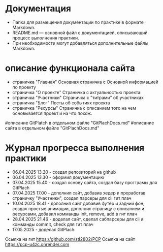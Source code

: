 # Документация

- Папка для размещения документации по практике в формате Markdown.
- README.md — основной файл с документацией, описывающий процесс выполнения практики.
- При необходимости могут добавляться дополнительные файлы Markdown.


# описание функционала сайта
- страничка "Главная"
Основная страничка с Основной информацией по проекту
- страничка "О проекте"
Страничка с актуальностью проекта
- страничка "Участники"
Страничка с "титрами" об участниках
- страничка "Блог"
Посты об событиях проекта
- страничка "Ресурсы"
Страничка с описанием того на чем основывается проект и на что похож.


#описание GitPlatch в отдельном файле "GitPlachDocs.md"
#описание сайта в отдельном файле "GitPlachDocs.md"
# Журнал прогресса выполнения практики

- 06.04.2025 13.20 - создал репозиторий на github
- 06.04.2025 13.30 - оформил документацию
- 07.04.2025 15.40 - создал основу сайта, создал базу прогграмы для GitPlach
- 07.04.2025 17.00 - дополнил сайт, добавив хедер и проработав страничку "Участники", создал парсеры для cli гит плач
- 10.04.2025 18.41 - дополнил сайт добавив футер и задний фон, создал простые анимации, дополнил страницу с описанием и ресурсами, добавил комманды init, remove, add в гит плач
- 28.04.2025 21.46 - доделал сайт, сделал сабпарсеры для cli и комманды commit, check для гит плач
- 17.05.2025 - доделал GitPlach





Ссылка на гит https://github.com/stl2802/PCP
Ссылка на сайт https://pcp-u4zc.onrender.com